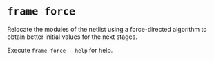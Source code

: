# `frame force`

Relocate the modules of the netlist using a force-directed algorithm to obtain better initial values
for the next stages.

Execute `frame force --help` for help.
